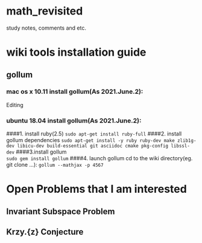 # math_revisited
study notes, comments and etc.

# wiki tools installation guide
## gollum
### mac os x 10.11 install gollum(As 2021.June.2):
Editing
### ubuntu 18.04 install gollum(As 2021.June.2):
####1. install ruby(2.5)
`sudo apt-get install ruby-full`
####2. install gollum dependencies
`sudo apt-get install -y ruby ruby-dev make zlib1g-dev libicu-dev build-essential git asciidoc cmake pkg-config libssl-dev`
####3.install gollum  
`sudo gem install gollum`
####4. launch gollum
cd to the wiki directory(eg. git clone ...):
`gollum --mathjax -p 4567` 

# Open Problems that I am interested
## Invariant Subspace Problem
## Krzy\.{z} Conjecture
